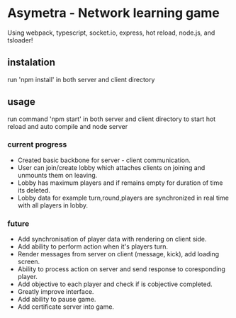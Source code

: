 # Asymetra - Network learning game
Using webpack, typescript, socket.io, express, hot reload, node.js, and tsloader!

## instalation

run 'npm install' in both server and client directory

## usage
run command 'npm start' in both server and client directory to start hot reload and auto compile and node server

### current progress
- Created basic backbone for server - client communication.
- User can join/create lobby which attaches clients on joining and unmounts them on leaving.
- Lobby has maximum players and if remains empty for duration of time its deleted.
- Lobby data for example turn,round,players are synchronized in real time with all players in lobby.

### future
- Add synchronisation of player data with rendering on client side.
- Add ability to perform action when it's players turn.
- Render messages from server on client (message, kick), add loading screen.
- Ability to process action on server and send response to coresponding player.
- Add objective to each player and check if is cobjective completed.
- Greatly improve interface.
- Add ability to pause game.
- Add certificate server into game.
